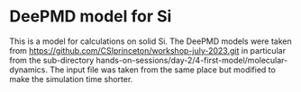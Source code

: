 # DeePMD model for Si

This is a model for calculations on solid Si. The DeePMD models
were taken from https://github.com/CSIprinceton/workshop-july-2023.git in particular from the sub-directory hands-on-sessions/day-2/4-first-model/molecular-dynamics. The input file was taken from the same 
place but modified to make the simulation time shorter.
